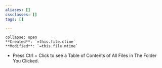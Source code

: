 ```yaml
---
aliases: []
cssclasses: []
tags: []

---
```


```ad-info
collapse: open
**Created**: `=this.file.ctime`
**Modified**: `=this.file.mtime`
```

- Press Ctrl + Click to see a Table of Contents of All Files in The Folder You Clicked. 